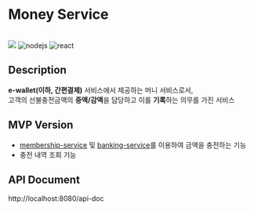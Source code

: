 # Money Service

<br/>

<span>
<img src="https://img.shields.io/badge/Java-17-007396"/></a>
<img src="https://img.shields.io/badge/Spring--Boot-3.2.2-6DB33F.svg" alt="nodejs">
<img src="https://img.shields.io/badge/Gradle-8.5-02303A.svg" alt="react">
</span>

<br/>

## Description

**e-wallet(이하, 간편결제)** 서비스에서 제공하는 머니 서비스로서,<br/>
고객의 선불충전금액의 **증액/감액**을 담당하고 이를 **기록**하는 의무를 가진 서비스

## MVP Version

- [membership-service](../membership-service) 및 [banking-service](../banking-service)를 이용하여 금액을 충전하는 기능
- 충전 내역 조회 기능

## API Document

http://localhost:8080/api-doc
